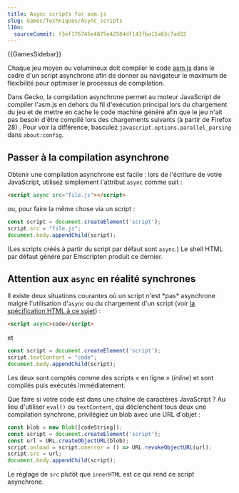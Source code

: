 ```yaml
---
title: Async scripts for asm.js
slug: Games/Techniques/Async_scripts
l10n:
  sourceCommit: f3ef176745e4875e42584df143fba15a63c7ad32
---
```

{{GamesSidebar}}

Chaque jeu moyen ou volumineux doit compiler le code [asm.js](/fr/docs/Games/Tools/asm.js) dans le cadre d'un script asynchrone afin de donner au navigateur le maximum de flexibilité pour optimiser le processus de compilation.

Dans Gecko, la compilation asynchrone permet au moteur JavaScript de compiler l'asm.js en dehors du fil d'exécution principal lors du chargement du jeu et de mettre en cache le code machine généré afin que le jeu n'ait pas besoin d'être compilé lors des chargements suivants (à partir de Firefox 28) . Pour voir la différence, basculez `javascript.options.parallel_parsing` dans `about:config`.

## Passer à la compilation asynchrone

Obtenir une compilation asynchrone est facile&nbsp;: lors de l'écriture de votre JavaScript, utilisez simplement l'attribut `async` comme suit&nbsp;:

```html
<script async src="file.js"></script>
```

ou, pour faire la même chose via un script&nbsp;:

```js
const script = document.createElement('script');
script.src = "file.js";
document.body.appendChild(script);
```

(Les scripts créés à partir du script par défaut sont `async`.) Le shell HTML par défaut généré par Emscripten produit ce dernier.

## Attention aux `async` en réalité synchrones

Il existe deux situations courantes où un script n'est \*pas\* asynchrone malgré l'utilisation d'`async` ou du chargement d'un script (voir [la spécification HTML à ce sujet](https://html.spec.whatwg.org/multipage/scripting.html))&nbsp;:

```html
<script async>code</script>
```

et

```js
const script = document.createElement('script');
script.textContent = "code";
document.body.appendChild(script);
```

Les deux sont comptés comme des scripts «&nbsp;en ligne&nbsp;»  (<i lang="en">inline</i>) et sont compilés puis exécutés immédiatement.

Que faire si votre code est dans une chaîne de caractères JavaScript&nbsp;? Au lieu d'utiliser `eval()` ou `textContent`, qui déclenchent tous deux une compilation synchrone, privilégiez un blob avec une URL d'objet&nbsp;:

```js
const blob = new Blob([codeString]);
const script = document.createElement('script');
const url = URL.createObjectURL(blob);
script.onload = script.onerror = () => URL.revokeObjectURL(url);
script.src = url;
document.body.appendChild(script);
```

Le réglage de `src` plutôt que `innerHTML` est ce qui rend ce script asynchrone.
